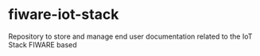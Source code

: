 # fiware-iot-stack
Repository to store and manage end user documentation related to the IoT Stack FIWARE based 
